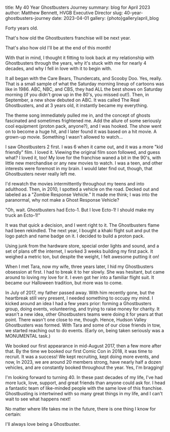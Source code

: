 title: My 40 Year Ghostbusters Journey
summary: blog for April 2023
author: Matthew Bennett, HVGB Executive Director
slug: 40-year-ghostbusters-journey
date: 2023-04-01
gallery: {photo}gallery/april_blog

Forty years old.

That's how old the Ghostbusters franchise will be next year.

That's also how old I'll be at the end of this month!

With that in mind, I thought it fitting to look back at my relationship with Ghostbusters through the years, why it's stuck with me for nearly 4 decades, and why I fell in love with it to begin with.

It all began with the Care Bears, Thundercats, and Scooby Doo. Yes, really. That is a small sample of what the Saturday morning lineup of cartoons was like in 1986. ABC, NBC, and CBS, they had ALL the best shows on Saturday morning (if you didn't grow up in the 80's, you missed out!). Then, in September, a new show debuted on ABC. It was called The Real Ghostbusters, and at 3 years old, it instantly became my everything.

The theme song immediately pulled me in, and the concept of ghosts fascinated and sometimes frightened me. Add the allure of some seriously cool equipment (proton pack, anyone?), and I was hooked. The show went on to become a huge hit, and I later found it was based on a hit movie. A grown-up movie. Something I wasn't allowed to watch...

I saw Ghostbusters 2 first. I was 6 when it came out, and it was a more "kid friendly" film. I loved it. Viewing the original film soon followed, and guess what? I loved it, too! My love for the franchise waned a bit in the 90's, with little new merchandise or any new movies to watch. I was a teen, and other interests were foremost in my brain. I would later find out, though, that Ghostbusters never really left me.

I'd rewatch the movies intermittently throughout my teens and into adulthood. Then, in 2010, I spotted a vehicle on the road. Decked out and labeled as a "Zombie Response Vehicle." It made me think; I was into the paranormal, why not make a Ghost Response Vehicle?

"Oh, wait. Ghostbusters had Ecto-1. But I love Ecto-1! I should make my truck an Ecto-1!"

It was that quick a decision, and I went right to it. The Ghostbusters flame had been rekindled. The next year, I bought a khaki flight suit and put the logo patch and name badge on it. I decided to build a proton pack.

Using junk from the hardware store, special order lights and sound, and a set of plans off the internet, I worked 3 weeks building my first pack. It weighed a metric ton, but despite the weight, I felt awesome putting it on!

When I met Tara, now my wife, three years later, I hid my Ghostbusters obsession at first. I had to break it to her slowly. She was hesitant, but came around to loving my love for it. I even got her into a familiar flight suit. It became our Halloween tradition, but more was to come.

In July of 2017, my father passed away. With him recently gone, but the heartbreak still very present, I needed something to occupy my mind. I kicked around an idea I had a few years prior: forming a Ghostbusters group, doing events, volunteering, and trying to raise money for charity. It wasn't a new idea, other Ghostbusters teams were doing it for years at that point. There wasn't one close to me, though. Hence, Hudson Valley Ghostbusters was formed. With Tara and some of our close friends in tow, we started reaching out to do events. (Early on, being taken seriously was a MONUMENTAL task.)

We booked our first appearance in mid-August 2017, then a few more after that. By the time we booked our first Comic Con in 2018, it was time to recruit. It was a success! We kept recruiting, kept doing more events, and now, In 2023, we are around 20 members strong, have nearly half a dozen vehicles, and are constantly booked throughout the year. Yes, I'm bragging!

I'm looking forward to turning 40. In these past decades of my life, I've had more luck, love, support, and great friends than anyone could ask for. I head a fantastic team of like-minded people with the same love of this franchise. Ghostbusting is intertwined with so many great things in my life, and I can't wait to see what happens next!

No matter where life takes me in the future, there is one thing I know for certain:

I'll always love being a Ghostbuster.
